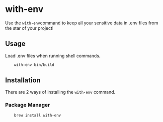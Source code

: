 # with-env

Use the `with-env`command to keep all your sensitive data in .env files from the star of your project!

## Usage

Load .env files when running shell commands.

```bash
    with-env bin/build
```

## Installation

There are 2 ways of installing the `with-env` command.

### Package Manager

```bash
    brew install with-env
```

<!-- ### Manual

```bash
    git clone git://github.com/thekashifmalik/with-env
    bin/install
```
 -->
